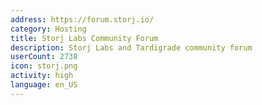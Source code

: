 ```yaml
---
address: https://forum.storj.io/
category: Hosting
title: Storj Labs Community Forum
description: Storj Labs and Tardigrade community forum
userCount: 2738
icon: storj.png
activity: high
language: en_US
---
```

